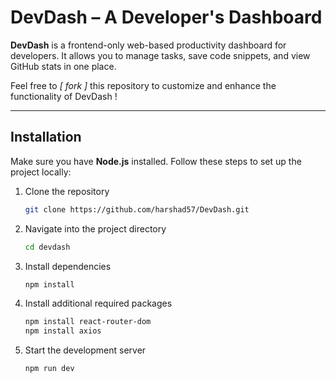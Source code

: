# DevDash – A Developer's Dashboard

**DevDash** is a frontend-only web-based productivity dashboard for developers. It allows you to manage tasks, save code snippets, and view GitHub stats in one place.

Feel free to *[ fork ]* this repository to customize and enhance the functionality of DevDash !

---

## Installation

Make sure you have **Node.js** installed. Follow these steps to set up the project locally:

1. Clone the repository
   ```bash
   git clone https://github.com/harshad57/DevDash.git

2. Navigate into the project directory
   ```bash
   cd devdash

3. Install dependencies
   ```bash
   npm install

4. Install additional required packages
   ```bash
   npm install react-router-dom
   npm install axios

5. Start the development server
   ```bash
   npm run dev
